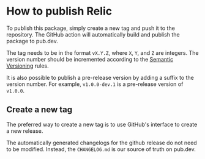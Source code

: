 # How to publish Relic

To publish this package, simply create a new tag and push it to the repository. The GitHub action will automatically build and publish the package to pub.dev.

The tag needs to be in the format `vX.Y.Z`, where `X`, `Y`, and `Z` are integers. The version number should be incremented according to the [Semantic Versioning](https://semver.org/) rules.

It is also possible to publish a pre-release version by adding a suffix to the version number. For example, `v1.0.0-dev.1` is a pre-release version of `v1.0.0`.

## Create a new tag

The preferred way to create a new tag is to use GitHub's interface to create a new release.

The automatically generated changelogs for the github release do not need to be modified. Instead, the `CHANGELOG.md` is our source of truth on pub.dev.

